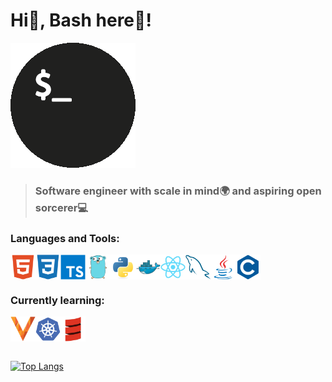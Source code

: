 <h1>Hi👋, Bash here🤘!</h2>

![github-img](./assets/github-img.gif)

> <h3>Software engineer with scale in mind🌍 and aspiring open sorcerer💻</h3>

<h3>Languages and Tools:</h3>

<div style='display: flex;'>

<img src='./assets/html5.svg' alt='html5' width='40' height='40'/>

<img src='./assets/css3.svg' alt='css3' width='40' height='40'/>

<img src='./assets/typescript.svg' alt='typescript' width='40' height='40'/>

<img src='./assets/go.svg' alt='go' width='40' height='40'/>

<img src='./assets/python.svg' alt='python' width='40' height='40'/>

<img src='./assets/docker.svg' alt='docker' width='40' height='40'/>

<img src='./assets/react.svg' alt='react' width='40' height='40'/>

<img src='./assets/mysql.svg' alt='mysql' width='40' height='40'/>

<img src='./assets/java.svg' alt='java' width='40' height='40'/>

<img src='./assets/c.svg' alt='c' width='40' height='40'/>

</div>

<h3>Currently learning:</h3>

<div style='display: flex;'>

<img src='./assets/vitess.png' alt='vitess' width='40' height='40'/>

<img src='./assets/kubernetes.svg' alt='kubernetes' width='40' height='40'/>

<img src='./assets/scala.svg' alt='scala' width='40' height='40'/>

</div>

<br/>

[![Top Langs](https://github-readme-stats.vercel.app/api/top-langs/?username=Astro-Ton618)](https://github.com/Astro-Ton618)
